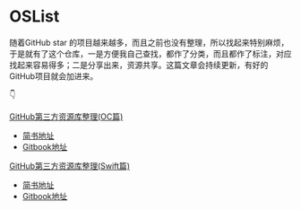 # OSList

随着GitHub star 的项目越来越多，而且之前也没有整理，所以找起来特别麻烦，于是就有了这个仓库，一是方便我自己查找，都作了分类，而且都作了标注，对应找起来容易得多；二是分享出来，资源共享。这篇文章会持续更新，有好的GitHub项目就会加进来。

👇

[GitHub第三方资源库整理(OC篇)](github-oc-libs.md)

- [简书地址](http://www.jianshu.com/p/a1c3b7d5bab1)
- [Gitbook地址](https://jisen.gitbooks.io/github-oc-libs/content/)

[GitHub第三方资源库整理(Swift篇)](github-swift-libs.md)

- [简书地址](http://www.jianshu.com/p/68e12b966d86)
- [Gitbook地址](https://jisen.gitbooks.io/github-swift-resource/content/)


